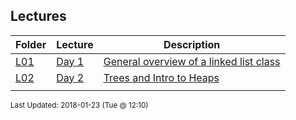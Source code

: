 ## Lectures
| Folder | Lecture | Description|
 | ------------|------------|------------|
 | [L01](./L03) | [ Day 1 ](./L03) | [ General overview of a linked list class](./L03) |
 | [L02](./L03) | [ Day 2 ](./L03) | [ Trees and Intro to Heaps](./L03) |
 |  |

<sup>Last Updated: 2018-01-23 (Tue @ 12:10)</sup>